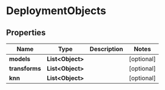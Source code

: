 
# DeploymentObjects

## Properties
Name | Type | Description | Notes
------------ | ------------- | ------------- | -------------
**models** | **List&lt;Object&gt;** |  |  [optional]
**transforms** | **List&lt;Object&gt;** |  |  [optional]
**knn** | **List&lt;Object&gt;** |  |  [optional]



